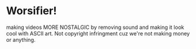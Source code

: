 <h1>Worsifier!</h1>
making videos MORE NOSTALGIC by removing sound and making it look cool with ASCII art. 
Not copyright infringment cuz we're not making money or anything.
